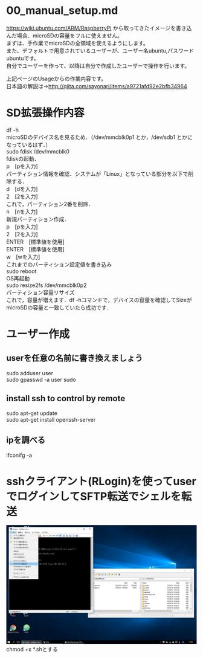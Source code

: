 # 00_manual_setup.md
https://wiki.ubuntu.com/ARM/RaspberryPi
から取ってきたイメージを書き込んだ場合、microSDの容量をフルに使えません。  
まずは、手作業でmicroSDの全領域を使えるようにします。  
また、デフォルトで用意されているユーザーが、ユーザー名ubuntu,パスワードubuntuです。  
自分でユーザーを作って、以降は自分で作成したユーザーで操作を行います。  

上記ページのUsageからの作業内容です。  
日本語の解説は→http://qiita.com/sayonari/items/a9721afd92e2bfb34964  

# SD拡張操作内容
df -h  
 microSDのデバイス名を見るため．（/dev/mmcblk0p1 とか，/dev/sdb1 とかになっているはず．）  
sudo fdisk /dev/mmcblk0  
 fdiskの起動．  
p　[pを入力]  
 パーティション情報を確認．システムが「Linux」となっている部分を以下で削除する．  
d　[dを入力]  
2　[2を入力]  
 これで，パーティション2番を削除．  
n　[nを入力]  
 新規パーティション作成．  
p　[pを入力]  
2　[2を入力]  
ENTER　[標準値を使用]  
ENTER　[標準値を使用]  
w　[wを入力]  
 これまでのパーティション設定値を書き込み  
sudo reboot  
 OS再起動  
sudo resize2fs /dev/mmcblk0p2  
 パーティション容量リサイズ  
 これで，容量が増えます．df -hコマンドで，デバイスの容量を確認してSizeがmicroSDの容量と一致していたら成功です．  

# ユーザー作成
## userを任意の名前に書き換えましょう
sudo adduser user  
sudo gpasswd -a user sudo  

## install ssh to control by remote
sudo apt-get update  
sudo apt-get install openssh-server  

## ipを調べる
ifconifg -a  

# sshクライアント(RLogin)を使ってuserでログインしてSFTP転送でシェルを転送
![SFTPファイル転送](./sftp.jpg "SFTPファイル転送")  
chmod +x *.shとする
